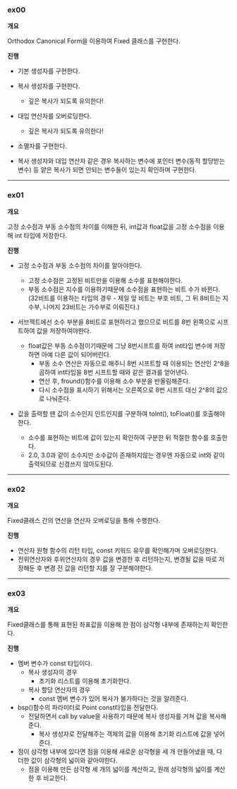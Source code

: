 ### ex00


**개요**

Orthodox Canonical Form을 이용하여 Fixed 클래스를 구현한다.

**진행**

- 기본 생성자를 구현한다.
- 복사 생성자를 구현한다.
	- 깊은 복사가 되도록 유의한다!
- 대입 연산자를 오버로딩한다.
	- 깊은 복사가 되도록 유의한다!
- 소멸자를 구현한다.

- 복사 생성자와 대입 연산자 같은 경우 복사하는 변수에 포인터 변수(동적 할당받는 변수) 등 얕은 복사가 되면 안되는 변수들이 있는지 확인하며 구현한다.

****

### ex01

**개요**

고정 소수점과 부동 소수점의 차이를 이해한 뒤, int값과 float값을 고정 소수점을 이용해 int 타입에 저장한다.

**진행**

- 고정 소수점과 부동 소수점의 차이를 알아야한다.
	- 고정 소수점은 고정된 비트만을 이용해 소수를 표현해야한다.
	- 부동 소수점은 지수를 이용하기때문에 소수점을 표현하는 비트 수가 바뀐다. (32비트를 이용하는 타입의 경우 - 제일 앞 비트는 부호 비트, 그 뒤 8비트는 지수부, 나머지 23비트는 가수부로 이뤄진다.)
- 서브젝트에선 소수 부분을 8비트로 표현하라고 했으므로 비트를 8번 왼쪽으로 시프트하여 값을 저장하여야한다.
	- float값은 부동 소수점이기때문에 그냥 8번시프트를 하여 int타입 변수에 저장하면 아예 다른 값이 되어버린다.
		- 부동 소수 연산은 자동으로 해주니 8번 시프트할 때 이용되는 연산인 2^8을 곱하여 int타입을 8번 시프트할 때와 같은 결과를 얻어낸다.
		- 연산 후, fround()함수를 이용해 소수 부분을 반올림해준다.
		- 다시 소수점을 표시하기 위해서는 오른쪽으로 8번 시프트 대신 2^8의 값으로 나눠준다.

- 값을 출력할 땐 값이 소수인지 인트인지를 구분하여 toInt(), toFloat()를 호출해야한다.
	- 소수를 표현하는 비트에 값이 있는지 확인하여 구분한 뒤 적절한 함수를 호출한다.
	- 2.0, 3.0과 같이 소수지만 소수값이 존재하지않는 경우엔 자동으로 int와 같이 출력되므로 신경쓰지 않아도된다.

****

### ex02

**개요**

Fixed클래스 간의 연산을 연산자 오버로딩을 통해 수행한다.

**진행**

- 연산자 원형 함수의 리턴 타입, const 키워드 유무를 확인해가며 오버로딩한다.
- 전위연산자와 후위연산자의 경우 값을 변경한 후 리턴하는지, 변경될 값을 따로 저장해둔 후 변경 전 값을 리턴할 지를 잘 구분해야한다.

****

### ex03

**개요**

Fixed클래스를 통해 표현된 좌표값을 이용해 한 점이 삼각형 내부에 존재하는지 확인한다.

**진행**

- 멤버 변수가 const 타입이다.
	- 복사 생성자의 경우 
		- 초기화 리스트를 이용해 초기화한다.
	- 복사 할당 연산자의 경우 
		- const 멤버 변수가 있어 복사가 불가하다는 것을 알려준다.
- bsp()함수의 파라미터로 Point const타입을 전달한다. 
	- 전달하면서 call by value을 사용하기 때문에 복사 생성자를 거쳐 값을 복사해준다.
		- 복사 생성자로 전달해주는 객체의 값을 이용해 초기화 리스트에 값을 넣어준다.
- 점이 삼각형 내부에 있다면 점을 이용해 새로운 삼각형을 세 개 만들어냈을 때, 다 더한 값이 삼각형의 넓이와 같아야한다.
	- 점을 이용해 만든 삼각형 세 개의 넓이를 계산하고, 원래 삼각형의 넓이를 계산한 후 비교한다.

